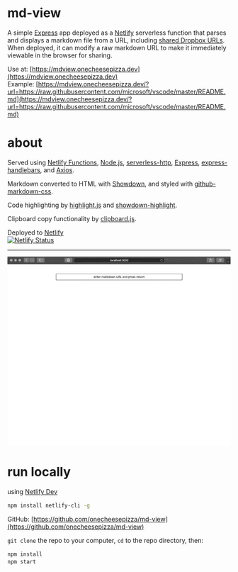 # md-view

A simple [Express](https://expressjs.com/) app deployed as a [Netlify](https://www.netlify.com/products/functions/) serverless function that parses and displays a markdown file from a URL, including [shared Dropbox URLs](https://help.dropbox.com/files-folders/share/view-only-access). When deployed, it can modify a raw markdown URL to make it immediately viewable in the browser for sharing. 

Use at: [https://mdview.onecheesepizza.dev](https://mdview.onecheesepizza.dev)  
Example: [https://mdview.onecheesepizza.dev/?url=https://raw.githubusercontent.com/microsoft/vscode/master/README.md](https://mdview.onecheesepizza.dev/?url=https://raw.githubusercontent.com/microsoft/vscode/master/README.md)  

# about

Served using [Netlify Functions](https://www.netlify.com/products/functions/), [Node.js](https://nodejs.org/), [serverless-http](https://github.com/dougmoscrop/serverless-http), [Express](https://expressjs.com/), [express-handlebars](https://github.com/ericf/express-handlebars), and [Axios](https://github.com/axios/axios). 

Markdown converted to HTML with [Showdown](http://showdownjs.com/), and styled with [github-markdown-css](https://github.com/sindresorhus/github-markdown-css).

Code highlighting by [highlight.js](https://highlightjs.org/) and [showdown-highlight](https://github.com/Bloggify/showdown-highlight). 

Clipboard copy functionality by [clipboard.js](https://clipboardjs.com/).

Deployed to [Netlify](https://www.netlify.com/)  
[![Netlify Status](https://api.netlify.com/api/v1/badges/7b535e5a-39e2-475a-9547-887287402f68/deploy-status)](https://app.netlify.com/sites/mdview/deploys)

----

![md-view](https://github.com/onecheesepizza/md-view/blob/master/README-md-view-sc-640-opt2.gif?raw=true)

# run locally
using [Netlify Dev](https://github.com/netlify/cli/blob/master/docs/netlify-dev.md)  
```bash
npm install netlify-cli -g
```

GitHub: [https://github.com/onecheesepizza/md-view](https://github.com/onecheesepizza/md-view)


`git clone` the repo to your computer, `cd` to the repo directory, then:

```bash
npm install
npm start
```
